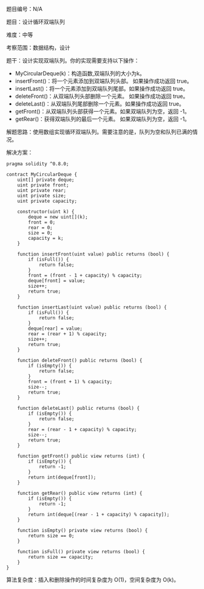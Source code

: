 题目编号：N/A

题目：设计循环双端队列

难度：中等

考察范围：数据结构，设计

题干：设计实现双端队列。你的实现需要支持以下操作：

- MyCircularDeque(k)：构造函数,双端队列的大小为k。
- insertFront()：将一个元素添加到双端队列头部。 如果操作成功返回 true。
- insertLast()：将一个元素添加到双端队列尾部。如果操作成功返回 true。
- deleteFront()：从双端队列头部删除一个元素。 如果操作成功返回 true。
- deleteLast()：从双端队列尾部删除一个元素。如果操作成功返回 true。
- getFront()：从双端队列头部获得一个元素。如果双端队列为空，返回 -1。
- getRear()：获得双端队列的最后一个元素。 如果双端队列为空，返回 -1。

解题思路：使用数组实现循环双端队列。需要注意的是，队列为空和队列已满的情况。

解决方案：

```
pragma solidity ^0.8.0;

contract MyCircularDeque {
    uint[] private deque;
    uint private front;
    uint private rear;
    uint private size;
    uint private capacity;

    constructor(uint k) {
        deque = new uint[](k);
        front = 0;
        rear = 0;
        size = 0;
        capacity = k;
    }

    function insertFront(uint value) public returns (bool) {
        if (isFull()) {
            return false;
        }
        front = (front - 1 + capacity) % capacity;
        deque[front] = value;
        size++;
        return true;
    }

    function insertLast(uint value) public returns (bool) {
        if (isFull()) {
            return false;
        }
        deque[rear] = value;
        rear = (rear + 1) % capacity;
        size++;
        return true;
    }

    function deleteFront() public returns (bool) {
        if (isEmpty()) {
            return false;
        }
        front = (front + 1) % capacity;
        size--;
        return true;
    }

    function deleteLast() public returns (bool) {
        if (isEmpty()) {
            return false;
        }
        rear = (rear - 1 + capacity) % capacity;
        size--;
        return true;
    }

    function getFront() public view returns (int) {
        if (isEmpty()) {
            return -1;
        }
        return int(deque[front]);
    }

    function getRear() public view returns (int) {
        if (isEmpty()) {
            return -1;
        }
        return int(deque[(rear - 1 + capacity) % capacity]);
    }

    function isEmpty() private view returns (bool) {
        return size == 0;
    }

    function isFull() private view returns (bool) {
        return size == capacity;
    }
}
```

算法复杂度：插入和删除操作的时间复杂度为 O(1)，空间复杂度为 O(k)。